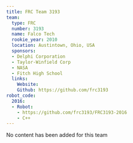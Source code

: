 ```yaml
---
title: FRC Team 3193
team:
  type: FRC
  number: 3193
  name: Falco Tech
  rookie_year: 2010
  location: Austintown, Ohio, USA
  sponsors:
  - Delphi Corporation
  - Taylor-Winfield Corp
  - NASA
  - Fitch High School
  links:
    Website: 
    Github: https://github.com/frc3193
robot_code:
  2016:
  - Robot:
    - https://github.com/frc3193/FRC3193-2016
    - C++
---
```


No content has been added for this team